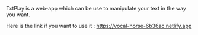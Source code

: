 TxtPlay is a web-app which can be use to manipulate your text in the way you want.

Here is the link if you want to use it : https://vocal-horse-6b36ac.netlify.app

